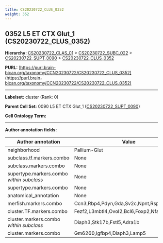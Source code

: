 ```yaml
---
title: CS20230722_CLUS_0352
weight: 352
---
```

## 0352 L5 ET CTX Glut_1 (CS20230722_CLUS_0352)
<b>Hierarchy: </b>
[CS20230722_CLAS_01](../CS20230722_CLAS_01) >
[CS20230722_SUBC_022](../CS20230722_SUBC_022) >
[CS20230722_SUPT_0090](../CS20230722_SUPT_0090) >
[CS20230722_CLUS_0352](../CS20230722_CLUS_0352)

**PURL:** [https://purl.brain-bican.org/taxonomy/CCN20230722/CS20230722_CLUS_0352](https://purl.brain-bican.org/taxonomy/CCN20230722/CS20230722_CLUS_0352)

---


**Labelset:** cluster (Rank: 0)

**Parent Cell Set:** 0090 L5 ET CTX Glut_1 ([CS20230722_SUPT_0090](../CS20230722_SUPT_0090))



**Cell Ontology Term:** 

[MARKER GENES.]: #


---

[TRANSFERRED ANNOTATIONS.]: #


[AUTHOR ANNOTATION FIELDS.]: #


**Author annotation fields:**

| Author annotation | Value |
|-------------------|-------|
|neighborhood|Pallium-Glut|
|subclass.tf.markers.combo|None|
|subclass.markers.combo|None|
|supertype.markers.combo _within subclass_|None|
|supertype.markers.combo|None|
|anatomical_annotation|None|
|merfish.markers.combo|Ccn3,Rbp4,Pdyn,Gda,Sv2c,Npnt,Rspo2,Adra1b|
|cluster.TF.markers.combo|Fezf2,L3mbtl4,Ovol2,Bcl6,Foxp2,Nfatc2|
|cluster.markers.combo _within subclass_|Diaph3,Stk17b,Fstl5,Adra1b|
|cluster.markers.combo|Gm6260,Igfbp4,Diaph3,Lamp5|
